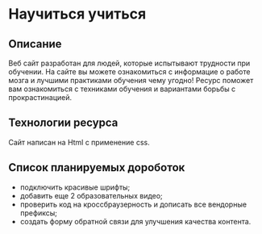 # Научиться учиться

## Описание
Веб сайт разработан для людей, которые испытывают трудности при обучении.
На сайте вы можете ознакомиться с информацие о работе мозга и лучшими практиками обучения чему угодно!
Ресурс поможет вам ознакомиться с техниками обучения и вариантами борьбы с прокрастинацией.

## Технологии ресурса
Сайт написан на Html с применение css.

## Список планируемых дороботок
* подключить красивые шрифты;
* добавить еще 2 образовательных видео;
* проверить код на кроссбраузерность и дописать все вендорные префиксы;
* создать форму обратной связи для улучшения качества контента.


